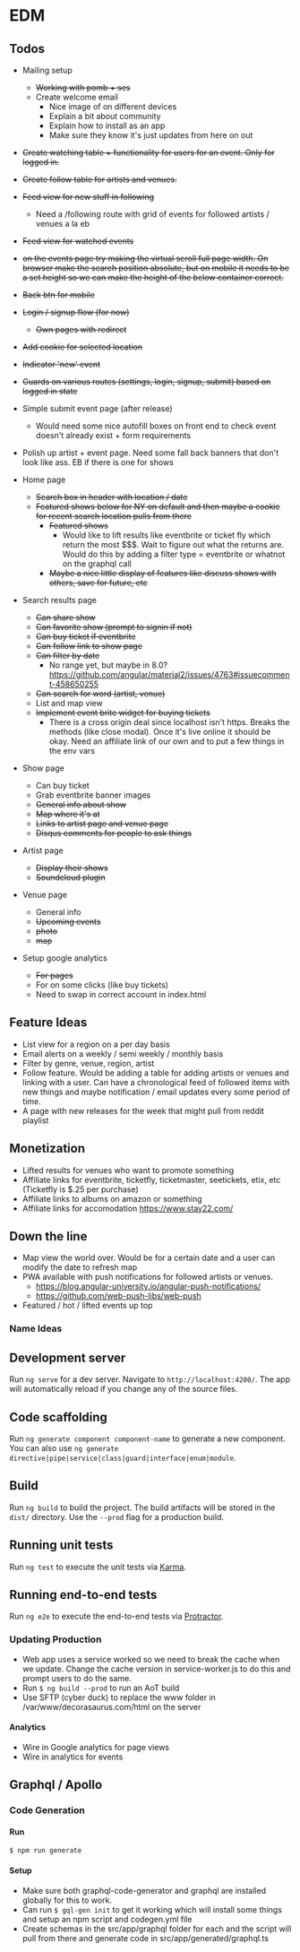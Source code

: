 # EDM

## Todos
- Mailing setup
    - ~~Working with pomb + ses~~
    - Create welcome email
        - Nice image of on different devices
        - Explain a bit about community
        - Explain how to install as an app
        - Make sure they know it's just updates from here on out
- ~~Create watching table + functionality for users for an event. Only for logged in.~~
- ~~Create follow table for artists and venues.~~
- ~~Feed view for new stuff in following~~
    - Need a /following route with grid of events for followed artists / venues a la eb
- ~~Feed view for watched events~~
- ~~on the events page try making the virtual scroll full page width. On browser make the search position absolute, but on mobile it needs to be a set height so we can make the height of the below container correct.~~
- ~~Back btn for mobile~~
- ~~Login / signup flow (for now)~~
    - ~~Own pages with redirect~~
- ~~Add cookie for selected location~~
- ~~Indicator 'new' event~~
- ~~Guards on various routes (settings, login, signup, submit) based on logged in state~~
- Simple submit event page (after release)
    - Would need some nice autofill boxes on front end to check event doesn't already exist + form requirements
- Polish up artist + event page. Need some fall back banners that don't look like ass. EB if there is one for shows

- Home page
  - ~~Search box in header with location / date~~
  - ~~Featured shows below for NY on default and then maybe a cookie for recent search location pulls from there~~
    - ~~Featured shows~~
        - Would like to lift results like eventbrite or ticket fly which return the most $$$. Wait to figure out what the returns are. Would do this by adding a filter type = eventbrite or whatnot on the graphql call
    - ~~Maybe a nice little display of features like discuss shows with others, save for future, etc~~
- Search results page
  - ~~Can share show~~
  - ~~Can favorite show (prompt to signin if not)~~
  - ~~Can buy ticket if eventbrite~~
  - ~~Can follow link to show page~~
  - ~~Can filter by date~~
    - No range yet, but maybe in 8.0? https://github.com/angular/material2/issues/4763#issuecomment-458650255
  - ~~Can search for word (artist, venue)~~
  - List and map view
  - ~~Implement event brite widget for buying tickets~~
    - There is a cross origin deal since localhost isn't https. Breaks the methods (like close modal). Once it's live online it should be okay. Need an affiliate link of our own and to put a few things in the env vars
- Show page
  - Can buy ticket
  - Grab eventbrite banner images
  - ~~General info about show~~
  - ~~Map where it's at~~
  - ~~Links to artist page and venue page~~
  - ~~Disqus comments for people to ask things~~
- Artist page
  - ~~Display their shows~~
  - ~~Soundcloud plugin~~
- Venue page
  - General info
  - ~~Upcoming events~~
  - ~~photo~~
  - ~~map~~
- Setup google analytics
    - ~~For pages~~
    - For on some clicks (like buy tickets)
    - Need to swap in correct account in index.html

## Feature Ideas
- List view for a region on a per day basis
- Email alerts on a weekly / semi weekly / monthly basis
- Filter by genre, venue, region, artist
- Follow feature. Would be adding a table for adding artists or venues and linking with a user. Can have a chronological feed of followed items with new things and maybe notification / email updates every some period of time.
- A page with new releases for the week that might pull from reddit playlist


## Monetization
- Lifted results for venues who want to promote something
- Affiliate links for eventbrite, ticketfly, ticketmaster, seetickets, etix, etc (Ticketfly is $.25 per purchase)
- Affiliate links to albums on amazon or something
- Affiliate links for accomodation https://www.stay22.com/

## Down the line
- Map view the world over. Would be for a certain date and a user can modify the date to refresh map
- PWA available with push notifications for followed artists or venues.
    - https://blog.angular-university.io/angular-push-notifications/
    - https://github.com/web-push-libs/web-push
- Featured / hot / lifted events up top

### Name Ideas


## Development server

Run `ng serve` for a dev server. Navigate to `http://localhost:4200/`. The app will automatically reload if you change any of the source files.

## Code scaffolding

Run `ng generate component component-name` to generate a new component. You can also use `ng generate directive|pipe|service|class|guard|interface|enum|module`.

## Build

Run `ng build` to build the project. The build artifacts will be stored in the `dist/` directory. Use the `--prod` flag for a production build.

## Running unit tests

Run `ng test` to execute the unit tests via [Karma](https://karma-runner.github.io).

## Running end-to-end tests

Run `ng e2e` to execute the end-to-end tests via [Protractor](http://www.protractortest.org/).

### Updating Production

- Web app uses a service worked so we need to break the cache when we update. Change the cache version in service-worker.js to do this and prompt users to do the same.
- Run `$ ng build --prod` to run an AoT build
- Use SFTP (cyber duck) to replace the www folder in /var/www/decorasaurus.com/html on the server

#### Analytics

- Wire in Google analytics for page views
- Wire in analytics for events

## Graphql / Apollo

### Code Generation

#### Run
`$ npm run generate`

#### Setup
- Make sure both graphql-code-generator and graphql are installed globally for this to work.
- Can run `$ gql-gen init` to get it working which will install some things and setup an npm script and codegen.yml file
- Create schemas in the src/app/graphql folder for each and the script will pull from there and generate code in src/app/generated/graphql.ts

